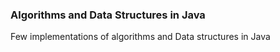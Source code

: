 ### Algorithms and Data Structures in Java

Few implementations of algorithms and Data structures in Java